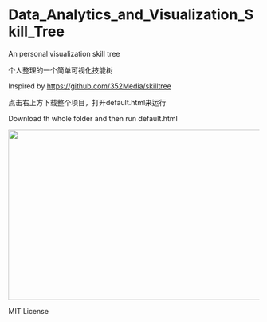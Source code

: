 # Data_Analytics_and_Visualization_Skill_Tree
An personal visualization skill tree 

个人整理的一个简单可视化技能树

Inspired by https://github.com/352Media/skilltree

点击右上方下载整个项目，打开default.html来运行

Download th whole folder and then run default.html

<p align="center">
  <img width="546" height="342" src="https://github.com/Johnnydaszhu/Data_Analytics_and_Visualization_Skill_Tree/blob/master/demo.gif">
</p>



MIT License
